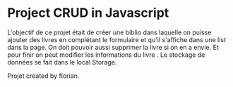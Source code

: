  # Project CRUD in Javascript 

L'objectif de ce projet était de créer une biblio dans laquelle on puisse ajouter des livres en complétant le formulaire et qu'il s'affiche dans une list dans la page. On doit pouvoir aussi supprimer la livre si on en a envie. Et pour finir on peut modifier les informations du livre .
Le stockage de données se fait dans le local Storage. 

Projet created by florian.